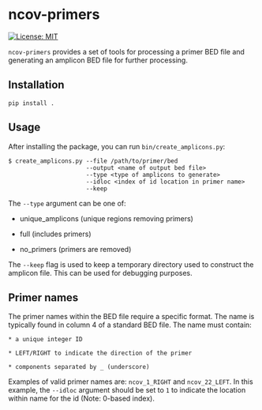 # ncov-primers

[![License: MIT](https://img.shields.io/badge/License-MIT-yellow.svg)](https://opensource.org/licenses/MIT)


`ncov-primers` provides a set of tools for processing a primer BED file and
generating an amplicon BED file for further processing.

## Installation
```
pip install .
```


## Usage
After installing the package, you can run `bin/create_amplicons.py`:

```
$ create_amplicons.py --file /path/to/primer/bed
                      --output <name of output bed file>
                      --type <type of amplicons to generate>
                      --idloc <index of id location in primer name>
                      --keep
```

The `--type` argument can be one of:

* unique_amplicons (unique regions removing primers)

* full (includes primers)

* no_primers (primers are removed)

The `--keep` flag is used to keep a temporary directory used to construct
the amplicon file.  This can be used for debugging purposes.


## Primer names
The primer names within the BED file require a specific format.  The name is
typically found in column 4 of a standard BED file.  The name must contain:

```
* a unique integer ID

* LEFT/RIGHT to indicate the direction of the primer

* components separated by _ (underscore)
```

Examples of valid primer names are: `ncov_1_RIGHT` and `ncov_22_LEFT`.  In this
example, the `--idloc` argument should be set to `1` to indicate the location
within name for the id (Note: 0-based index).

